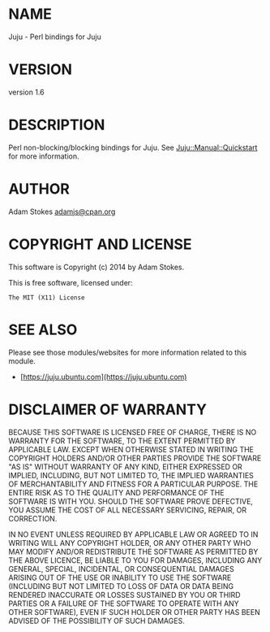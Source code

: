 # NAME

Juju - Perl bindings for Juju

# VERSION

version 1.6

# DESCRIPTION

Perl non-blocking/blocking bindings for Juju. See
[Juju::Manual::Quickstart](https://metacpan.org/pod/Juju::Manual::Quickstart) for more information.

# AUTHOR

Adam Stokes <adamjs@cpan.org>

# COPYRIGHT AND LICENSE

This software is Copyright (c) 2014 by Adam Stokes.

This is free software, licensed under:

    The MIT (X11) License

# SEE ALSO

Please see those modules/websites for more information related to this module.

- [https://juju.ubuntu.com](https://juju.ubuntu.com)

# DISCLAIMER OF WARRANTY

BECAUSE THIS SOFTWARE IS LICENSED FREE OF CHARGE, THERE IS NO WARRANTY
FOR THE SOFTWARE, TO THE EXTENT PERMITTED BY APPLICABLE LAW. EXCEPT
WHEN OTHERWISE STATED IN WRITING THE COPYRIGHT HOLDERS AND/OR OTHER
PARTIES PROVIDE THE SOFTWARE "AS IS" WITHOUT WARRANTY OF ANY KIND,
EITHER EXPRESSED OR IMPLIED, INCLUDING, BUT NOT LIMITED TO, THE
IMPLIED WARRANTIES OF MERCHANTABILITY AND FITNESS FOR A PARTICULAR
PURPOSE. THE ENTIRE RISK AS TO THE QUALITY AND PERFORMANCE OF THE
SOFTWARE IS WITH YOU. SHOULD THE SOFTWARE PROVE DEFECTIVE, YOU ASSUME
THE COST OF ALL NECESSARY SERVICING, REPAIR, OR CORRECTION.

IN NO EVENT UNLESS REQUIRED BY APPLICABLE LAW OR AGREED TO IN WRITING
WILL ANY COPYRIGHT HOLDER, OR ANY OTHER PARTY WHO MAY MODIFY AND/OR
REDISTRIBUTE THE SOFTWARE AS PERMITTED BY THE ABOVE LICENCE, BE LIABLE
TO YOU FOR DAMAGES, INCLUDING ANY GENERAL, SPECIAL, INCIDENTAL, OR
CONSEQUENTIAL DAMAGES ARISING OUT OF THE USE OR INABILITY TO USE THE
SOFTWARE (INCLUDING BUT NOT LIMITED TO LOSS OF DATA OR DATA BEING
RENDERED INACCURATE OR LOSSES SUSTAINED BY YOU OR THIRD PARTIES OR A
FAILURE OF THE SOFTWARE TO OPERATE WITH ANY OTHER SOFTWARE), EVEN IF
SUCH HOLDER OR OTHER PARTY HAS BEEN ADVISED OF THE POSSIBILITY OF SUCH
DAMAGES.
